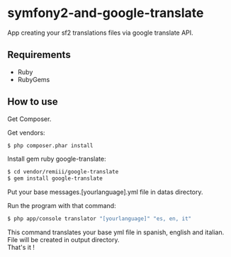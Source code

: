 # symfony2-and-google-translate

App creating your sf2 translations files via google translate API.<br />

## Requirements

* Ruby
* RubyGems

## How to use

Get Composer.

Get vendors:
```bash
$ php composer.phar install
```

Install gem ruby google-translate:
```bash
$ cd vendor/remiii/google-translate
$ gem install google-translate
```

Put your base messages.[yourlanguage].yml file in datas directory.<br/>

Run the program with that command:
```bash
$ php app/console translator "[yourlanguage]" "es, en, it"
```
This command translates your base yml file in spanish, english and italian. File will be created in output directory.<br />That's it !


